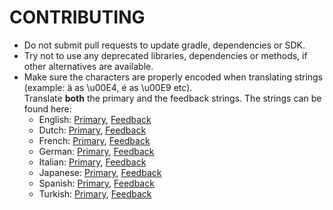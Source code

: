 # CONTRIBUTING
- Do not submit pull requests to update gradle, dependencies or SDK.
- Try not to use any deprecated libraries, dependencies or methods, if other alternatives are available.
- Make sure the characters are properly encoded when translating strings (example: ä as \u00E4, é as \u00E9 etc).
  <br> Translate **both** the primary and the feedback strings. The strings can be found here:
  - English: [Primary](https://github.com/StellarSand/IYPS/blob/main/app/src/main/res/values/strings.xml), [Feedback](https://github.com/StellarSand/IYPS/blob/main/app/src/main/res/raw/messages_en.properties)
  - Dutch: [Primary](https://github.com/StellarSand/IYPS/blob/main/app/src/main/res/values-nl/strings.xml), [Feedback](https://github.com/StellarSand/IYPS/blob/main/app/src/main/res/raw/messages_nl.properties)
  - French: [Primary](https://github.com/StellarSand/IYPS/blob/main/app/src/main/res/values-fr/strings.xml), [Feedback](https://github.com/StellarSand/IYPS/blob/main/app/src/main/res/raw/messages_fr.properties)
  - German: [Primary](https://github.com/StellarSand/IYPS/blob/main/app/src/main/res/values-de/strings.xml), [Feedback](https://github.com/StellarSand/IYPS/blob/main/app/src/main/res/raw/messages_de.properties)
  - Italian: [Primary](https://github.com/StellarSand/IYPS/blob/main/app/src/main/res/values-it/strings.xml), [Feedback](https://github.com/StellarSand/IYPS/blob/main/app/src/main/res/raw/messages_it.properties)
  - Japanese: [Primary](https://github.com/StellarSand/IYPS/blob/main/app/src/main/res/values-ja/strings.xml), [Feedback](https://github.com/StellarSand/IYPS/blob/main/app/src/main/res/raw/messages_ja.properties)
  - Spanish: [Primary](https://github.com/StellarSand/IYPS/blob/main/app/src/main/res/values-es/strings.xml), [Feedback](https://github.com/StellarSand/IYPS/blob/main/app/src/main/res/raw/messages_es.properties)
  - Turkish: [Primary](https://github.com/StellarSand/IYPS/blob/main/app/src/main/res/values-tr/strings.xml), [Feedback](https://github.com/StellarSand/IYPS/blob/main/app/src/main/res/raw/messages_tr.properties)
